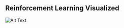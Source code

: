 ## Reinforcement Learning Visualized

![Alt Text](https://github.com/ylajaaski/state_space_page/blob/gh-pages/gifs/ucr_student4.gif)
